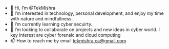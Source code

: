 - 👋 Hi, I’m @TekMishra
- 👀 I’m interested in technology, personal development, and enjoy my time with nature and mindfullness.
- 🌱 I’m currently learning cyber secuirty.
- 💞️ I’m looking to collaborate on projects and new ideas in cyber world. I key interest are cyber forensic and cloud computing 
- 📫 How to reach me by email tekmishra.ca@gmail.com

<!---
TekMishra/TekMishra is a ✨ special ✨ repository because its `README.md` (this file) appears on your GitHub profile.
You can click the Preview link to take a look at your changes.
--->
